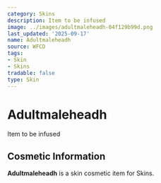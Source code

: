 ```yaml
---
category: Skins
description: Item to be infused
image: ../images/adultmaleheadh-04f129b99d.png
last_updated: '2025-09-17'
name: Adultmaleheadh
source: WFCD
tags:
- Skin
- Skins
tradable: false
type: Skin
---
```


# Adultmaleheadh

Item to be infused

## Cosmetic Information

**Adultmaleheadh** is a skin cosmetic item for Skins.

